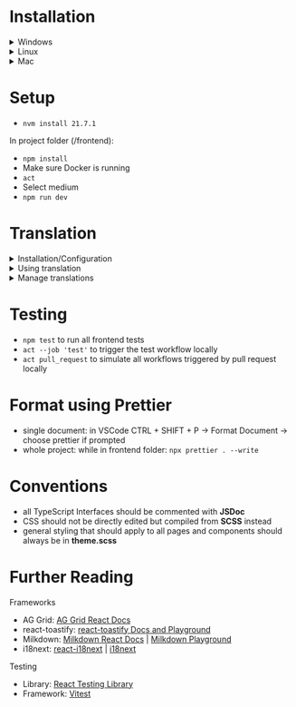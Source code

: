 # Installation

<details>
<summary>Windows</summary>

Download and install **nvm**

-   <a href="https://github.com/coreybutler/nvm-windows">nvm-windows</a>

Download and Install **chocolatey**

-   In Admin Powershell:

```powershell
Set-ExecutionPolicy Bypass -Scope Process -Force; [System.Net.ServicePointManager]::SecurityProtocol = [System.Net.ServicePointManager]::SecurityProtocol -bor 3072; iex ((New-Object System.Net.WebClient).DownloadString('https://community.chocolatey.org/install.ps1'))
```

-   After the install is finished log out

Download and Install **Docker**

-   <a href="https://desktop.docker.com/win/main/amd64/Docker%20Desktop%20Installer.exe">Docker Desktop</a>

Download and Install **act**

-   In Admin Powershell navigate to your project folder (**/frontend**):
-   `choco install act-cli`
</details>

<details>
<summary>Linux</summary>

Download and Install **nvm**

-   <a href="https://github.com/nvm-sh/nvm">nvm-sh</a>

Download and Install **act**

-   `curl https://raw.githubusercontent.com/nektos/act/master/install.sh | sudo bash`

</details>

<details>
<summary>Mac</summary>

Download and install **nvm**

-   <a href="https://github.com/nvm-sh/nvm">nvm-sh</a>

Download and Install **Docker**

-   <a href="https://docs.docker.com/desktop/install/mac-install/">Docker Desktop</a>

Download and Install **act**

-   `brew install act`

</details>

# Setup

-   `nvm install 21.7.1`

In project folder (/frontend):

-   `npm install`
-   Make sure Docker is running
-   `act`
-   Select medium
-   `npm run dev`

# Translation

<details>
<summary>Installation/Configuration</summary>

-   For VSCode use **i18n Ally** extension
    -   **/frontend** folder has to be opened folder to apply pre-configured settings for **i18n Ally**

</details>

<details>
<summary>Using translation</summary>

1. Import translation via `import { useTranslation } from 'react-i18next';`
2. Inside component declaration define translation function: `const { t } = useTranslation({NAMESPACE/S});`
    1. replace `{NAMESPACE/S}` with e.g. `'main'` for single namespace use
    2. replace `{NAMESPACE/S}` with e.g. `['main', 'admin']` for multiple namespace use
3. Replace hard-coded string with `t({KEY})` (using only one namespace) | `t('{KEY}', { ns: '{NAMESPACE}'})` (using more than one namespaces)
    1. replace `{KEY}` with corresponding key defined in namespace files.
    2. if you are using more than one namespaces in one component:
        1. For the first namespace inside of the array (see **Point 2.2.**) you don't have to add the namespace. E.g. `t('buttonOK')` is enough.
        2. If you want to use other namespace than the first, you have to add the namespace. E.g. `t('buttonOK', { ns: 'admin' })`
4. For using parametric translations, add the parameter as option (beside `ns`, if used). E.g. `t('userMessage', { ns: 'admin', id: userID })`

</details>

<details>
<summary>Manage translations</summary>

<blockquote>
<details>
<summary>If namespace already existing</summary>

1.  Go to **i18n ally** extension inside VS Code --> On "Tree" submenu click on **+** for creating a new key.
2.  Insert a key name.
3.  Insert a translation for english language.
    1.  For parametric translations: Replace parameter with following pattern: `{{PARAMETER}}`. E.g. `User with ID {{id}}.`
    2.  See **Using translation** --> **Point 4** how to use parametric translations.
4.  Select the file you want to store the key-value.

</details>

<details>
<summary>If you want to add a new namespace</summary>

1.  Create one new file per language folder. Name the files like you want to name the namespace.
2.  Inside file `i18n.ts`, import the created files and add the imports to `resources`.
3.  After that continue with **If namespace already existing**.

</details>
</blockquote>

</details>

# Testing

-   `npm test` to run all frontend tests
-   `act --job 'test'` to trigger the test workflow locally
-   `act pull_request` to simulate all workflows triggered by pull request locally

# Format using Prettier

-   single document: in VSCode CTRL + SHIFT + P -> Format Document -> choose prettier if prompted
-   whole project: while in frontend folder: `npx prettier . --write`

# Conventions

-   all TypeScript Interfaces should be commented with **JSDoc**
-   CSS should not be directly edited but compiled from **SCSS** instead
-   general styling that should apply to all pages and components should always be in **theme.scss**

# Further Reading

Frameworks

-   AG Grid: <a href="https://www.ag-grid.com/react-data-grid/getting-started/">AG Grid React Docs</a>
-   react-toastify: <a href="https://fkhadra.github.io/react-toastify/introduction/">react-toastify Docs and Playground</a>
-   Milkdown: <a href="https://milkdown.dev/docs/recipes/react">Milkdown React Docs</a> | <a href="https://milkdown.dev/playground">Milkdown Playground</a>
-   i18next: <a href="https://react.i18next.com/">react-i18next</a> | <a href="https://i18next.com/">i18next</a>

Testing

-   Library: <a href="https://testing-library.com/docs/">React Testing Library</a>
-   Framework: <a href="https://vitest.dev/api/">Vitest</a>
